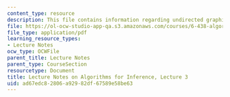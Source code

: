 ```yaml
---
content_type: resource
description: This file contains information regarding undirected graphical models.
file: https://ol-ocw-studio-app-qa.s3.amazonaws.com/courses/6-438-algorithms-for-inference-fall-2014/ad67edc82806a92982df67589e58be63_MIT6_438F14_Lec3.pdf
file_type: application/pdf
learning_resource_types:
- Lecture Notes
ocw_type: OCWFile
parent_title: Lecture Notes
parent_type: CourseSection
resourcetype: Document
title: Lecture Notes on Algorithms for Inference, Lecture 3
uid: ad67edc8-2806-a929-82df-67589e58be63
---
```

